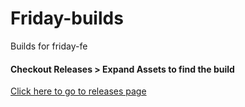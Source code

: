 # Friday-builds
Builds for friday-fe
<h4>Checkout Releases > Expand Assets to find the build</h4>
<a href="https://github.com/HarshithDev/Friday-builds/releases">Click here to go to releases page</a>
